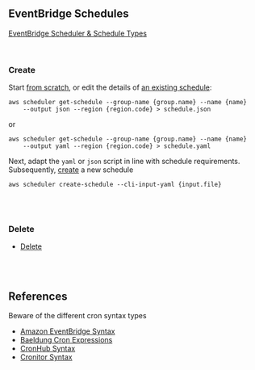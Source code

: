 <br>

## EventBridge Schedules

[EventBridge Scheduler & Schedule Types](https://docs.aws.amazon.com/scheduler/latest/UserGuide/schedule-types.html)

<br>

### Create

Start [from scratch](https://awscli.amazonaws.com/v2/documentation/api/latest/reference/scheduler/create-schedule.html), or edit the details of [an existing schedule](https://awscli.amazonaws.com/v2/documentation/api/latest/reference/scheduler/get-schedule.html):

```shell
aws scheduler get-schedule --group-name {group.name} --name {name} 
    --output json --region {region.code} > schedule.json
```

or

```shell
aws scheduler get-schedule --group-name {group.name} --name {name}  
    --output yaml --region {region.code} > schedule.yaml
```

Next, adapt the `yaml` or `json` script in line with schedule requirements.  Subsequently, [create](https://awscli.amazonaws.com/v2/documentation/api/latest/reference/scheduler/create-schedule.html) a new schedule

```shell
aws scheduler create-schedule --cli-input-yaml {input.file}
```

<br>
<br>

### Delete

* [Delete](https://awscli.amazonaws.com/v2/documentation/api/latest/reference/scheduler/delete-schedule.html)

<br>
<br>

## References

Beware of the different cron syntax types

* [Amazon EventBridge Syntax](https://docs.aws.amazon.com/scheduler/latest/UserGuide/schedule-types.html#cron-based)
* [Baeldung Cron Expressions](https://www.baeldung.com/cron-expressions)
* [CronHub Syntax](https://crontab.cronhub.io)
* [Cronitor Syntax](https://crontab.guru)

<br>
<br>

<br>
<br>

<br>
<br>

<br>
<br>
